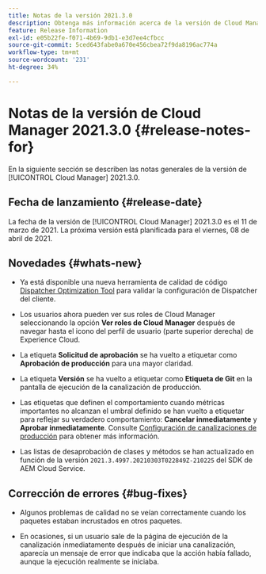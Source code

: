 ```yaml
---
title: Notas de la versión 2021.3.0
description: Obtenga más información acerca de la versión de Cloud Manager 2021.3.0
feature: Release Information
exl-id: e05b22fe-f071-4b69-9db1-e3d7ee4cfbcc
source-git-commit: 5ced643fabe0a670e456cbea72f9da8196ac774a
workflow-type: tm+mt
source-wordcount: '231'
ht-degree: 34%

---
```


# Notas de la versión de Cloud Manager 2021.3.0 {#release-notes-for}

En la siguiente sección se describen las notas generales de la versión de [!UICONTROL Cloud Manager] 2021.3.0.

## Fecha de lanzamiento {#release-date}

La fecha de la versión de [!UICONTROL Cloud Manager] 2021.3.0 es el 11 de marzo de 2021.
La próxima versión está planificada para el viernes, 08 de abril de 2021.

## Novedades {#whats-new}

* Ya está disponible una nueva herramienta de calidad de código [Dispatcher Optimization Tool](https://experienceleague.adobe.com/en/docs/experience-manager-cloud-manager/content/using/custom-code-quality-rules#dispatcher-optimization-tool-rules) para validar la configuración de Dispatcher del cliente.

* Los usuarios ahora pueden ver sus roles de Cloud Manager seleccionando la opción **Ver roles de Cloud Manager** después de navegar hasta el icono del perfil de usuario (parte superior derecha) de Experience Cloud.

* La etiqueta **Solicitud de aprobación** se ha vuelto a etiquetar como **Aprobación de producción** para una mayor claridad.

* La etiqueta **Versión** se ha vuelto a etiquetar como **Etiqueta de Git** en la pantalla de ejecución de la canalización de producción.

* Las etiquetas que definen el comportamiento cuando métricas importantes no alcanzan el umbral definido se han vuelto a etiquetar para reflejar su verdadero comportamiento: **Cancelar inmediatamente** y **Aprobar inmediatamente**. Consulte [Configuración de canalizaciones de producción](/help/using/production-pipelines.md) para obtener más información.

* Las listas de desaprobación de clases y métodos se han actualizado en función de la versión `2021.3.4997.20210303T022849Z-210225` del SDK de AEM Cloud Service.

## Corrección de errores {#bug-fixes}

* Algunos problemas de calidad no se veían correctamente cuando los paquetes estaban incrustados en otros paquetes.

* En ocasiones, si un usuario sale de la página de ejecución de la canalización inmediatamente después de iniciar una canalización, aparecía un mensaje de error que indicaba que la acción había fallado, aunque la ejecución realmente se iniciaba.
